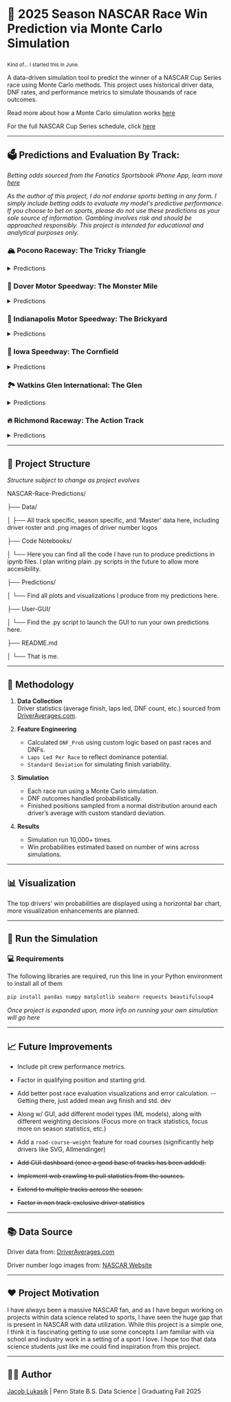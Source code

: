 # 🏁 2025 Season NASCAR Race Win Prediction via Monte Carlo Simulation

<sub>Kind of... I started this in June.</sub>

A data-driven simulation tool to predict the winner of a NASCAR Cup Series race using Monte Carlo methods. This project uses historical driver data, DNF rates, and performance metrics to simulate thousands of race outcomes.

Read more about how a Monte Carlo simulation works [here](https://www.ibm.com/think/topics/monte-carlo-simulation)

For the full NASCAR Cup Series schedule, click [here](https://www.nascar.com/nascar-cup-series/2025/schedule/)

--- 

## 🗳️ Predictions and Evaluation By Track:

*Betting odds sourced from the Fanatics Sportsbook iPhone App, learn more [here](https://betfanatics.com/)*

*As the author of this project, I do not endorse sports betting in any form. I simply include betting odds to evaluate my model's predictive performance. If you choose to bet on sports, please do not use these predictions as your sole source of information. Gambling involves risk and should be approached responsibly. This project is intended for educational and analytical purposes only.*

### 🏔️ Pocono Raceway: The Tricky Triangle

<details>
   
<summary>Predictions</summary>
   
**Prediction:**

| 🥇 #1           | 🥈 #2           | 🥉 #3           |
|----------------|----------------|----------------|
| **#24** Byron  | **#11** Hamlin | **#5** Larson  |
|      +600 (T2)  |    +400 (1)   |    +600 (T2)   |

<sub>Odds updated 06/17/2025.</sub>

**My Top 10:**

<img src="Predictions/Pocono-2025/Pocono-2025-Predicted-Top-10.png" alt="Pocono 2025 Predicted Top 10" width="500"/>

**My Personal Pick:**

Kyle Larson has been completely out of luck since the debacle when he tried to perform the double. He's my top pick, along with Hamlin due to his dominance at Pocono, as well as Hocevar hopefully finally getting win No. 1. A late race skirmish between the 11 and the 5 like we saw in 2023 would not surprise me.

**Race Result:**

| 🥇 #1           | 🥈 #2           | 🥉 #3           |
|----------------|----------------|----------------|
| **#19** Briscoe  | **#11** Hamlin | **#12** Blaney  |
|     +2500 (15)  |    +400 (1)   |    +700 (4)   |


**Comments On Predictive Performance:**

I think that, overall, the model performed decently well. I think that Briscoe winning at Pocono was a card that not many people saw coming. Chase went out, had a fantastic race, and was supported by the rest of the JGR #19 team, an all around executional masterpiece. Hamlin came exactly where predicted, showcasing the biggest strength of the model in that it takes drivers' previous results at the track as a priority while using other statistics as weighting. Lastly, Blaney in third is also very close to what my model had. Overall, as the first run of this model, I am very happy about how it went, and I am eager to fine tune it for future races.

</details>

### 👹 Dover Motor Speedway: The Monster Mile

<details>
   
<summary>Predictions</summary>
   
**Prediction:**

| 🥇 #1           | 🥈 #2           | 🥉 #3           |
|----------------|----------------|----------------|
| **#5** Larson  | **#9** Elliott | **#24** Byron  |
|      +430 (1)  |    +1000 (5)   |    +650 (T3)   |

<sub>Odds updated 07/15/2025.</sub>

**My Top 10:**

<img src="Predictions/Dover-2025/Dover-2025-Predicted-Top-10.png" alt="Dover 2025 Predicted Top 10" width="500"/>

**My Personal Pick:**

I think the bias is real here: my model says Larson, Vegas says Larson, I am a huge Larson fan so it looks like I'm riding with Kyle Larson this weekend. Along with Larson, I think this race could be the turning point, or rather the point where some *other* drivers who are in a bit of a slump are able to lock back in, so I like Blaney and C Bell for this race too. I think my personal longshot is going to be *Cinnamon Toast* (Chris) Buescher.

**Race Result:**

| 🥇 #1           | 🥈 #2           | 🥉 #3           |
|----------------|----------------|----------------|
| **#11** Hamlin  | **#19** Briscoe | **#48** Bowman  |
|      +470 (2)  |    +1900 (T9)   |    +1900 (T9)   |

**Comments On Predictive Performance:**

I am not super happy with how today went, albeit not necessarily dissappointed in model performance. Everything was looking perfectly smooth up until the red flag flew for rain with 14 laps to go. I will say, this is exactly the kind of scenario that I want to be able to plan for, but overall, not super unhappy. I think prior to the rain delay, I was in a fantastic spot, and honestly up until the Bell spin off the red flag. Each of my predicted top 3 were able to fight for a win today, which I can be happy about. Definitely want to make some big changes in the overall methodology of the simulation after that. Will be back next week for the Brickyard.

</details>

### 🧱 Indianapolis Motor Speedway: The Brickyard

<details>
   
<summary>Predictions</summary>
   
**Prediction:**

| 🥇 #1           | 🥈 #2           | 🥉 #3           |
|----------------|----------------|----------------|
| **#20** Bell  | **#5** Larson | **#45** Reddick  |
|      +1200 (7)  |    +500 (2)   |    +900 (5)   |

<sub>Odds updated 07/23/2025.</sub>

<sub>Picks made with 30% weight on track specific performance, 70% based off season performance to date.</sub>

**My Top 10:**

<img src="Predictions/Indy-2025/Indy-2025-Predicted-Top-10.png" alt="Indy 2025 Predicted Top 10" width="500"/>

**Notable Model Changes For This Race**

- Added in custom weighting between track specific and season specific performance

**My Personal Pick:**

I didn't have time to type this up pre race, I'm currently travelling, but I thought Larson, Byron, or Hamlin were the guys coming into the race.

**Race Result:**

|                       | 🥇 #1              | 🥈 #2             | 🥉 #3             |
|-----------------------|--------------------|-------------------|------------------|
| **Driver**            | **#23** Wallace     | **#5** Larson      | **#11** Hamlin    |
| **Vegas Odds**        | +1500 (10)          | +500 (2)           | +750 (4)          |
| **Sim Prediction**    | 14th| ⭐️ 2nd ⭐️ | ✨ 4th ✨|

**Comments On Predictive Performance:**

What an awesome drive by Bubba, holding off mother nature, two overtimes, and gung ho Kyle Larson in your rearview was awesome to watch, even as a huge Larson fan. I am stoked at how my model did, even if I had the eventual race winner predicted to end up 14th. Beyond just the winner, I really hit the nail on the head for the most part. Obviously I need to keep fine tuning the waiting, doing all the enhancements I laid out for myself, and so on. Also, I really need to start looking at how Vegas has their pre race odds, comparing and contrasting what I get, and using some sort of formula to translate my predictions into actual betting odds to see how they hold up side by side.

</details>

### 🌽 Iowa Speedway: The Cornfield

<details>
   
<summary>Predictions</summary>
   
**Prediction:**

|                       | 🥇 #1              | 🥈 #2             | 🥉 #3             | #4              | #5             |
|-----------------------|--------------------|-------------------|------------------|------------------|----------------|
| **Driver**            | **#9** Elliott     | **#24** Byron     | **#20** Bell     | **#11** Hamlin   | **#5** Larson  |
| **Vegas Odds**        | +975 (6)           | +900 (5)          | +460 (2)         | +520 (4)         | +450 (1)       |
| **Sim Prediction**    | 1st                | 2nd               | 3rd              | 4th              | 5th            |

<sub>Odds updated 07/30/2025.</sub>

<sub>Picks made with 15% weight on track specific performance, 85% based off season performance to date.</sub>

**My Top 10:**

<img src="Predictions/Iowa-2025/Iowa-2025-Predicted-Top-10.png" alt="Iowa 2025 Predicted Top 10" width="500"/>

**All Drivers' Avg Finishes:**

<img src="Predictions/Iowa-2025/Iowa-2025-All-Driver-Avg-Finishes.png" alt="Iowa 2025 Average Finishes" width="500"/>

**Notable Model Changes For This Race**

- None (On vacation, not much time to do much other than run preds)

**My Personal Pick:**

I personally think that anyone in my predicted top ten has a really good shot. I really like Ty Gibbs at 10th highest predicted win probability, he is due for a win any race now, and I wouldn't be shocked to see him win at a newer track like Iowa. Along with him, I think Blaney could really bring it, he was unstoppable last year, but wouldn't count out a guy like Buescher who needs to win to get in to the playoffs. Again though, we could see this end of the regular season resurgence from guys like Larson and Bell who started hot at the beginning of the year. Going to be a great race for sure!

**Race Result:**

|                       | 🥇 #1              | 🥈 #2             | 🥉 #3             | #4              | #5             |
|-----------------------|--------------------|-------------------|------------------|------------------|----------------|
| **Driver**            | **#24** Byron     | **#19** Briscoe     | **#6** Keselowski     | **#12** Blaney   | **#60** Preece  |
| **Vegas Odds**        | +900 (5)           | +1700 (8)          | +3000 (15)         | +510 (3)         | +4750 (19th)       |
| **Sim Prediction**    | ✨ 2nd ✨              | 8th               | 26th              | 6th              | 11th            |
| **Winner**            | MC Sim            | Tie                |  Sportsbook           | Sportsbook       |    MC Sim      |

**Comments On Predictive Performance:**

I think, obviously, I performed well where my sim performed better than the Vegas odds, as well as in the case of Briscoe. The one case that really sticks out to me is Brad Keselowski. I can clearly see the issue here is the fact that I only had one race to go off of for Iowa, as long as the fact that Brad is having a down year. If I had included overall career stats in the weighting for tracks with a small sample size (Iowa, Chicago Street Race, COTA, etc.), it would be really helpful.

</details>

### 🏞️ Watkins Glen International: The Glen

<details>
   
<summary>Predictions</summary>
   
**Prediction:**

|                       | 🥇 #1              | 🥈 #2             | 🥉 #3             | #4              | #5             |
|-----------------------|--------------------|-------------------|------------------|------------------|----------------|
| **Driver**            | **#20** Bell     | **#9** Elliott     | **#88** Van Gisbergen     | **#5** Larson   | **#24** Byron  |
| **Vegas Odds (n'th Favorite)**        | +1200 (4)           | +1500 (T6)          | +135 (1)         | +1100 (3)         | +1300 (5)       |
| **Sim Prediction (Win Prob %)**    | 1st (27.4%)               | 2nd (25.4%)              | 3rd (25.3%)           | 4th (11.8%)            | 5th (2.5%)            |

<sub>Odds updated 08/06/2025.</sub>

<sub>Picks made with 50% weight on track specific performance, 50% based off season performance to date.</sub>

**My Top 10:**

<img src="Predictions/Watkins-Glen-2025/Watkins-Glen-2025-Predicted-Top-10.png" alt="Watkins Glen 2025 Predicted Top 10" width="500"/>

**All Drivers' Avg Finishes:**

<img src="Predictions/Watkins-Glen-2025/Watkins-Glen-2025-All-Driver-Avg-Finishes.png" alt="Watkins Glen 2025 Average Finishes" width="500"/>

**Notable Model Changes For This Race**

- Added a road course multiplier weight
- Added road course compatibility to entire framework
- Added export option to GUI

**My Personal Pick:**

I think that Bell having the highest probability to win is interesting, and I think this could be the race for him or Larson to find their way back to a win after the early slump. I think realistically, SVG has the best chance of winning, but outside of him, Bell, Larson, or Reddick are my personal picks.

**Race Result:**

|                         | 🥇 #1              | 🥈 #2              | 🥉 #3              | #4              | #5              |
|-------------------------|-------------------|--------------------|-------------------|-----------------|-----------------|
| **Driver**              | **#88** Van Gisbergen | **#20** Bell      | **#17** Buescher  | **#24** Byron   | **#19** Briscoe |
| **Vegas Odds (n’th Favorite)** | +135 (1)          | +1200 (4)         | +1700 (8)         | +1300 (5)       | +2100 (11)      |
| **Sim Prediction (Win Prob %)** | 3rd (25.3%)       | 1st (25.4%)       | 12th (0.26%)      | 5th (2.5%)      | 14th (0.23%)    |
| **Winner**              | Sportsbook        | MC Sim             | Sportsbook        | Tie             | Sportsbook      |

**Comments On Predictive Performance:**

I think this did relatively good, all things considered. This was a road course and the first road course at that, so definitely can see where I need to improve moving forward with road courses.

</details>

### 🔥 Richmond Raceway: The Action Track

<details>
   
<summary>Predictions</summary>
   
**Prediction:**

|                       | 🥇 #1              | 🥈 #2             | 🥉 #3             | #4              | #5             |
|-----------------------|--------------------|-------------------|------------------|------------------|----------------|
| **Driver**            | **#20** Bell     | **#9** Elliott     | **#88** Van Gisbergen     | **#5** Larson   | **#24** Byron  |
| **Vegas Odds (n'th Favorite)**        | +1200 (4)           | +1500 (T6)          | +135 (1)         | +1100 (3)         | +1300 (5)       |
| **Sim Prediction (Win Prob %)**    | 1st (27.4%)               | 2nd (25.4%)              | 3rd (25.3%)           | 4th (11.8%)            | 5th (2.5%)            |

<sub>Odds updated 08/06/2025.</sub>

<sub>Picks made with 50% weight on track specific performance, 50% based off season performance to date.</sub>

**My Top 10:**

<img src="Predictions/Richmond-2025/Richmond-2025-Predicted-Top-10.png" alt="Richmond 2025 Predicted Top 10" width="500"/>

**All Drivers' Avg Finishes:**

<img src="Predictions/Richmond-2025/Richmond-2025-All-Driver-Avg-Finishes.png" alt="Richmond 2025 Average Finishes" width="500"/>

**Notable Model Changes For This Race**

- None (Moving this week, super busy)

**My Personal Pick:**

I think that Bell having the highest probability to win is interesting, and I think this could be the race for him or Larson to find their way back to a win after the early slump. I think realistically, SVG has the best chance of winning, but outside of him, Bell, Larson, or Reddick are my personal picks.

**Race Result:**

|                         | 🥇 #1              | 🥈 #2              | 🥉 #3              | #4              | #5              |
|-------------------------|-------------------|--------------------|-------------------|-----------------|-----------------|
| **Driver**              | **#88** Van Gisbergen | **#20** Bell      | **#17** Buescher  | **#24** Byron   | **#19** Briscoe |
| **Vegas Odds (n’th Favorite)** | +135 (1)          | +1200 (4)         | +1700 (8)         | +1300 (5)       | +2100 (11)      |
| **Sim Prediction (Win Prob %)** | 3rd (25.3%)       | 1st (25.4%)       | 12th (0.26%)      | 5th (2.5%)      | 14th (0.23%)    |
| **Winner**              | Sportsbook        | MC Sim             | Sportsbook        | Tie             | Sportsbook      |

**Comments On Predictive Performance:**

I think this did relatively good, all things considered. This was a road course and the first road course at that, so definitely can see where I need to improve moving forward with road courses.

</details>

---

## 📂 Project Structure

*Structure subject to change as project evolves*

NASCAR-Race-Predictions/

├── Data/

│ ├── All track specific, season specific, and 'Master' data here, including driver roster and .png images of driver number logos

├── Code Notebooks/

│ └── Here you can find all the code I have run to produce predictions in ipynb files. I plan writing plain .py scripts in the future to allow more accesibility. 

├── Predictions/

│ └── Find all plots and visualizations I produce from my predictions here.

├── User-GUI/

│ └── Find the .py script to launch the GUI to run your own predictions here.

├── README.md

│ └── That is me.


---

## 🧠 Methodology

1. **Data Collection**  
   Driver statistics (average finish, laps led, DNF count, etc.) sourced from [DriverAverages.com](https://www.driveraverages.com).

2. **Feature Engineering**  
   - Calculated `DNF_Prob` using custom logic based on past races and DNFs.
   - `Laps Led Per Race` to reflect dominance potential.
   - `Standard Deviation` for simulating finish variability.

3. **Simulation**  
   - Each race run using a Monte Carlo simulation.
   - DNF outcomes handled probabilistically.
   - Finished positions sampled from a normal distribution around each driver’s average with custom standard deviation.

4. **Results**  
   - Simulation run 10,000+ times.
   - Win probabilities estimated based on number of wins across simulations.

---

## 📊 Visualization

The top drivers' win probabilities are displayed using a horizontal bar chart, more visualization enhancements are planned.

---

## 🔁 Run the Simulation

### 💻 Requirements

The following libraries are required, run this line in your Python environment to install all of them

```bash
pip install pandas numpy matplotlib seaborn requests beautifulsoup4
```

*Once project is expanded upon, more info on running your own simulation will go here*

--- 

## 📈 Future Improvements

- Include pit crew performance metrics.

- Factor in qualifying position and starting grid.

- Add better post race evaluation visualizations and error calculation. -- Getting there, just added mean avg finish and std. dev

- Along w/ GUI, add different model types (ML models), along with different weighting decisions (Focus more on track statistics, focus more on season statistics, etc.)

- Add a `road-course-weight` feature for road courses (significantly help drivers like SVG, Allmendinger)
 
- ~~Add GUI dashboard (once a good base of tracks has been added).~~

- ~~Implement web crawling to pull statistics from the sources.~~
  
- ~~Extend to multiple tracks across the season.~~

- ~~Factor in non track-exclusive driver statistics~~

---

## 📚 Data Source

Driver data from: [DriverAverages.com](https://www.driveraverages.com/)

Driver number logo images from: [NASCAR Website](https://www.nascar.com/drivers/nascar-cup-series/)

---

## ❤️ Project Motivation

I have always been a massive NASCAR fan, and as I have begun working on projects within data science related to sports, I have seen the huge gap that is present in NASCAR with data utilization. While this project is a simple one, I think it is fascinating getting to use some concepts I am familiar with via school and industry work in a setting of a sport I love. I hope too that data science students just like me could find inspiration from this project.

---

## 🧑‍💻 Author
[Jacob Lukasik](https://www.linkedin.com/in/jacob-lukasik-00306826b/) | Penn State B.S. Data Science | Graduating Fall 2025
